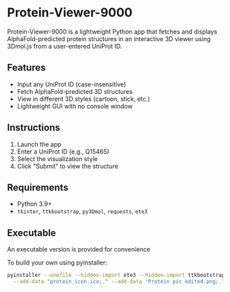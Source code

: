 # Protein-Viewer-9000

Protein-Viewer-9000 is a lightweight Python app that fetches and displays AlphaFold-predicted protein structures in an interactive 3D viewer using 3Dmol.js from a user-entered UniProt ID.

## Features
- Input any UniProt ID (case-insensitive)
- Fetch AlphaFold-predicted 3D structures
- View in different 3D styles (cartoon, stick, etc.)
- Lightweight GUI with no console window

## Instructions
1. Launch the app
2. Enter a UniProt ID (e.g., Q15465)
3. Select the visualization style
4. Click "Submit" to view the structure

## Requirements
- Python 3.9+
- `tkinter`, `ttkbootstrap`, `py3Dmol`, `requests`, `ete3`

## Executable
An executable version is provided for convenience

To build your own using pyinstaller:

```bash
pyinstaller --onefile --hidden-import ete3 --hidden-import ttkbootstrap --noconsole main.py \
  --add-data "protein_icon.ico;." --add-data "Protein pic edited.png;."
